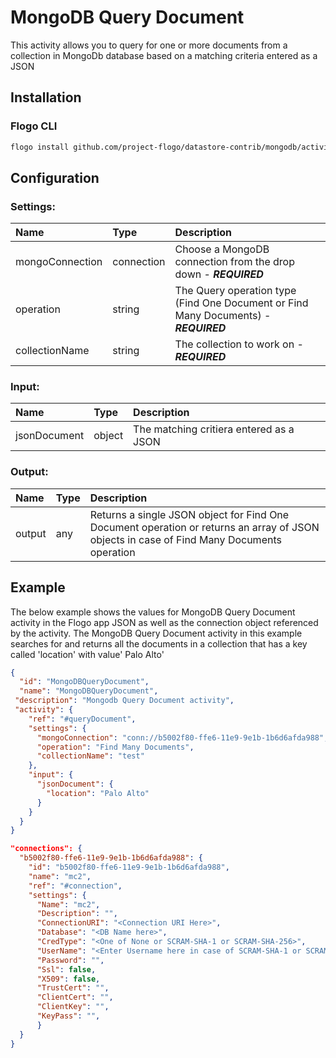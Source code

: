<!--
title: MongoDB Query Document
weight: 4622
-->
# MongoDB Query Document
This activity allows you to query for one or more documents from a collection in MongoDb database based on a matching criteria entered as a JSON

## Installation

### Flogo CLI
```bash
flogo install github.com/project-flogo/datastore-contrib/mongodb/activity/queryDocument
```

## Configuration

### Settings:
| Name                   | Type       | Description
| :---                   | :---       | :---    
| mongoConnection        | connection | Choose a MongoDB connection from the drop down  - ***REQUIRED***
| operation              | string     | The Query operation type (Find One Document or Find Many Documents) - ***REQUIRED***
| collectionName         | string     | The collection to work on - ***REQUIRED***  

### Input: 

| Name               | Type   | Description
| :---               | :---   | :---  
| jsonDocument       | object | The matching critiera entered as a JSON


### Output: 

| Name   | Type | Description
| :---   | :--- | :---
| output | any  | Returns a single JSON object for Find One Document operation or returns an array of JSON objects in case of Find Many Documents operation

## Example
The below example shows the values for MongoDB Query Document activity in the Flogo app JSON as well as the connection object referenced by the activity. The MongoDB Query Document activity in this example searches for and returns all the documents in a collection that has a key called 'location' with value' Palo Alto'

```json
{
  "id": "MongoDBQueryDocument",
  "name": "MongoDBQueryDocument",
 "description": "Mongodb Query Document activity",
 "activity": {
    "ref": "#queryDocument",
    "settings": {
      "mongoConnection": "conn://b5002f80-ffe6-11e9-9e1b-1b6d6afda988",
      "operation": "Find Many Documents",
      "collectionName": "test"
    },
    "input": {
      "jsonDocument": {
        "location": "Palo Alto"
      }
    }
  }
}

"connections": {
  "b5002f80-ffe6-11e9-9e1b-1b6d6afda988": {
    "id": "b5002f80-ffe6-11e9-9e1b-1b6d6afda988",
    "name": "mc2",
    "ref": "#connection",
    "settings": {
      "Name": "mc2",
      "Description": "",
      "ConnectionURI": "<Connection URI Here>",
      "Database": "<DB Name here>",
      "CredType": "<One of None or SCRAM-SHA-1 or SCRAM-SHA-256>",
      "UserName": "<Enter Username here in case of SCRAM-SHA-1 or SCRAM-SHA-256>",
      "Password": "",
      "Ssl": false,
      "X509": false,
      "TrustCert": "",
      "ClientCert": "",
      "ClientKey": "",
      "KeyPass": "",
      }
  }
}
```
